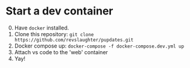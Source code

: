 # Start a dev container

0. Have `docker` installed.
1. Clone this repository:
   `git clone https://github.com/revslaughter/pupdates.git`
2. Docker compose up: `docker-compose -f docker-compose.dev.yml up`
3. Attach vs code to the 'web' container
4. Yay!
